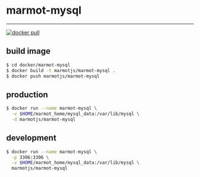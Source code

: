 # marmot-mysql

---

[![docker pull][docker-image]][docker-url]

[docker-image]: https://img.shields.io/docker/pulls/marmotjs/marmot-mysql.svg?style=flat-square
[docker-url]: https://hub.docker.com/r/marmotjs/marmot-mysql/

## build image

```bash
$ cd docker/marmot-mysql
$ docker build -t marmotjs/marmot-mysql .
$ docker push marmotjs/marmot-mysql
```

## production

```bash
$ docker run --name marmot-mysql \
  -v $HOME/marmot_home/mysql_data:/var/lib/mysql \
  -d marmotjs/marmot-mysql
```

## development

```bash
$ docker run --name marmot-mysql \
  -p 3306:3306 \
  -v $HOME/marmot_home/mysql_data:/var/lib/mysql \
  marmotjs/marmot-mysql
```
